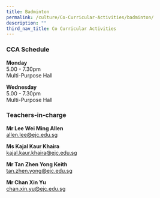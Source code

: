 ```yaml
---
title: Badminton
permalink: /culture/Co-Curricular-Activities/badminton/
description: ""
third_nav_title: Co Curricular Activities
---
```

### CCA Schedule

**Monday**  
5.00 - 7.30pm  
Multi-Purpose Hall

**Wednesday**  
5.00 - 7.30pm  
Multi-Purpose Hall

### Teachers-in-charge

**Mr Lee Wei Ming Allen**  
[allen.lee@ejc.edu.sg](mailto:allen.lee@ejc.edu.sg)

**Ms Kajal Kaur Khaira**  
[kajal.kaur.khaira@ejc.edu.sg](mailto:kajal.kaur.khaira@ejc.edu.sg)

**Mr Tan Zhen Yong Keith**  
[tan.zhen.yong@ejc.edu.sg](mailto:tan.zhen.yong@ejc.edu.sg)

**Mr Chan Xin Yu**   
[chan.xin.yu@ejc.edu.sg](mailto:chan.xin.yu@ejc.edu.sg)